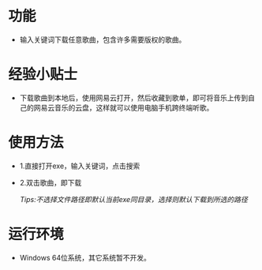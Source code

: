 

# 功能

- 输入关键词下载任意歌曲，包含许多需要版权的歌曲。


# 经验小贴士
	
- 下载歌曲到本地后，使用网易云打开，然后收藏到歌单，即可将音乐上传到自己的网易云音乐的云盘，这样就可以使用电脑手机跨终端听歌。

	
# 使用方法
	
- 1.直接打开exe，输入关键词，点击搜索
	
- 2.双击歌曲，即下载
	
	*Tips:不选择文件路径即默认当前exe同目录，选择则默认下载到所选的路径*
	
	
# 运行环境

- Windows 64位系统，其它系统暂不开发。
	
